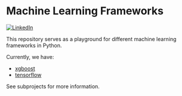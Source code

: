 # Machine Learning Frameworks

[![LinkedIn][linkedin-shield]][linkedin-url]

This repository serves as a playground for different
machine learning frameworks in Python.

Currently, we have:
* [xgboost](xgboost)
* [tensorflow](tensorflow)

See subprojects for more information.


[linkedin-shield]: https://img.shields.io/badge/-LinkedIn-black.svg?style=flat-square&logo=linkedin&colorB=555
[linkedin-url]: https://www.linkedin.com/in/patrick-neff-7bb3b21a4/